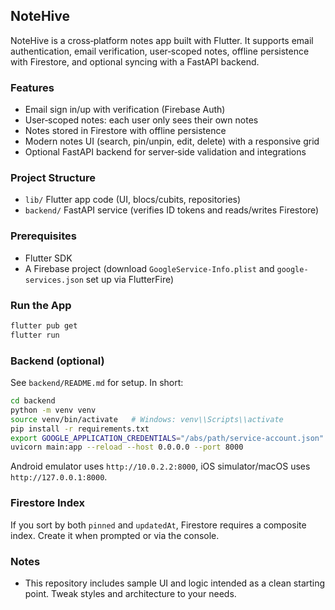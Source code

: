 ## NoteHive

NoteHive is a cross‑platform notes app built with Flutter. It supports email authentication, email verification, user‑scoped notes, offline persistence with Firestore, and optional syncing with a FastAPI backend.

### Features
- Email sign in/up with verification (Firebase Auth)
- User‑scoped notes: each user only sees their own notes
- Notes stored in Firestore with offline persistence
- Modern notes UI (search, pin/unpin, edit, delete) with a responsive grid
- Optional FastAPI backend for server‑side validation and integrations

### Project Structure
- `lib/` Flutter app code (UI, blocs/cubits, repositories)
- `backend/` FastAPI service (verifies ID tokens and reads/writes Firestore)

### Prerequisites
- Flutter SDK
- A Firebase project (download `GoogleService-Info.plist` and `google-services.json` set up via FlutterFire)

### Run the App
```bash
flutter pub get
flutter run
```

### Backend (optional)
See `backend/README.md` for setup. In short:
```bash
cd backend
python -m venv venv
source venv/bin/activate   # Windows: venv\\Scripts\\activate
pip install -r requirements.txt
export GOOGLE_APPLICATION_CREDENTIALS="/abs/path/service-account.json"
uvicorn main:app --reload --host 0.0.0.0 --port 8000
```

Android emulator uses `http://10.0.2.2:8000`, iOS simulator/macOS uses `http://127.0.0.1:8000`.

### Firestore Index
If you sort by both `pinned` and `updatedAt`, Firestore requires a composite index. Create it when prompted or via the console.

### Notes
- This repository includes sample UI and logic intended as a clean starting point. Tweak styles and architecture to your needs.

